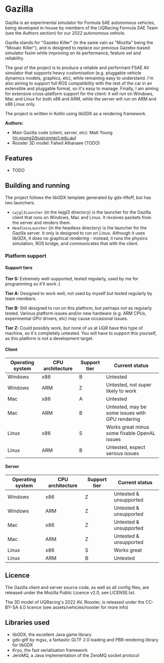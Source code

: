 # Gazilla
Gazilla is an experimental simulator for Formula SAE autonomous vehicles, being developed in-house
by members of the UQRacing Formula SAE Team (see the Authors section) for our 2022 autonomous vehicle.

Gazilla stands for "Gazebo Killer" (in the same vain as "Mozilla" being the "Mosaic Killer"), and
is designed to replace our previous Gazebo-based simulator fssim while improving on its performance,
feature set and reliability.

The goal of the project is to produce a reliable and performant FSAE AV simulator that supports heavy customisation
(e.g. pluggable vehicle dynamics models, graphics, etc), while remaining easy to understand. I'm also
aiming to support full ROS compatibility with the rest of the car in an extensible and pluggable
format, so it's easy to manage. Finally, I am aiming for extensive cross-platform support for
the client: it will run on Windows, Mac and Linux for both x86 and ARM, while the server will
run on ARM and x86 Linux only.

The project is written in Kotlin using libGDX as a rendering framework.

**Authors:**

- Main Gazilla code (client, server, etc): Matt Young (m.young2@uqconnect.edu.au)
- Rooster 3D model: Fahed Alhanaee (TODO)

## Features
- TODO

## Building and running
The project follows the libGDX template generated by gdx-liftoff, but has two launchers:

- `Lwjgl3Launcher` (in the lwjgl3 directory) is the launcher for the Gazilla client that runs on
Windows, Mac and Linux. It receives packets from the server and renders them.
- `HeadlessLauncher` (in the headless directory) is the launcher for the Gazilla server. It only
is designed to run on Linux. Although it uses libGDX, it does no graphical rendering - instead,
it runs the physics simulation, ROS bridge, and communicates that with the client.

### Platform support
#### Support tiers
**Tier S:** Extremely well-supported, tested regularly, used by me for programming so it'll work :)

**Tier A:** Designed to work well, not used by myself but tested regularly by team members.

**Tier B:** Still designed to run on this platform, but perhaps not as regularly tested. Various platform
issues and/or new hardware (e.g. ARM CPUs, experimental GPU drivers, etc) may cause occasional issues.

**Tier Z:** Could possibly work, but none of us at UQR have this type of machine, so it's completely 
untested. You will have to support this yourself, as this platform is not a development target.

#### Client
| Operating system | CPU architecture | Support tier | Current status                                  |
|------------------|------------------|--------------|-------------------------------------------------|
| Windows          | x86              | B            | Untested                                        |
| Windows          | ARM              | Z            | Untested, not super likely to work              |
| Mac              | x86              | A            | Untested                                        |
| Mac              | ARM              | B            | Untested, may be some issues with GPU rendering |
| Linux            | x86              | S            | Works great minus some fixable OpenAL issues    |
| Linux            | ARM              | B            | Untested, expect serious issues                 |

#### Server
| Operating system | CPU architecture | Support tier | Current status         |
|------------------|------------------|--------------|------------------------|
| Windows          | x86              | Z            | Untested & unsupported |
| Windows          | ARM              | Z            | Untested & unsupported |
| Mac              | x86              | Z            | Untested & unsupported |
| Mac              | ARM              | Z            | Untested & unsupported |
| Linux            | x86              | S            | Works great            |
| Linux            | ARM              | B            | Untested               |

## Licence
The Gazilla client and server source code, as well as all config files, are released under the 
Mozilla Public Licence v2.0, see LICENSE.txt.

The 3D model of UQRacing's 2022 AV, Rooster, is released under the CC-BY-SA 4.0 licence 
(see assets/vehicles/rooster for more info)

## Libraries used
- libGDX, the excellent Java game library
- gdx-gltf by mgsx, a fantastic GLTF 2.0 loading and PBR rendering library for libGDX
- Kryo, the fast serialisation framework
- JeroMQ, a Java implementation of the ZeroMQ socket protocol